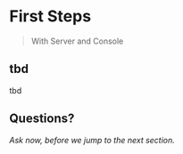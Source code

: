 # First Steps

> With Server and Console


## tbd

tbd


## Questions?

<em class="yellow">Ask now, before we jump to the next section.</em>

